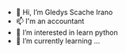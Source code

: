 - 👋 Hi, I’m Gledys Scache Irano
- 📫 I'm an accountant 
- 👀 I’m interested in learn python
- 🌱 I’m currently learning ...

<!---
gledysscache/gledysscache is a ✨ special ✨ repository because its `README.md` (this file) appears on your GitHub profile.
You can click the Preview link to take a look at your changes.
--->

